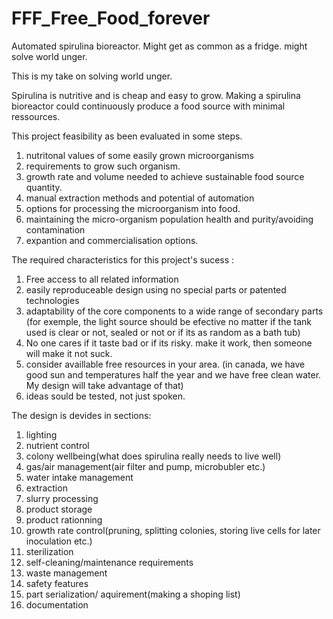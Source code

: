 # FFF_Free_Food_forever
 Automated spirulina bioreactor. Might get as common as a fridge. might solve world unger.

This is my take on solving world unger. 

Spirulina is nutritive and is cheap and easy to grow. Making a spirulina bioreactor could continuously produce a food source with minimal ressources. 

This project feasibility as been evaluated in some steps. 
1. nutritonal values of some easily grown microorganisms
2. requirements to grow such organism.
3. growth rate and volume needed to achieve sustainable food source quantity. 
4. manual extraction methods and potential of automation
5. options for processing the microorganism into food.
6. maintaining the micro-organism population health and purity/avoiding contamination
7. expantion and commercialisation options. 

The required characteristics for this project's sucess : 
1. Free access to all related information
2. easily reproduceable design using no special parts or patented technologies
3. adaptability of the core components to a wide range of secondary parts (for exemple, the light source should be efective no matter if the tank used is clear or not, sealed or not or if its as random as a bath tub) 
4. No one cares if it taste bad or if its risky. make it work, then someone will make it not suck.
5. consider availlable free resources in your area. (in canada, we have good sun and temperatures half the year and we have free clean water. My design will take advantage of that)
6. ideas sould be tested, not just spoken.

The design is devides in sections: 
1. lighting
2. nutrient control
3. colony wellbeing(what does spirulina really needs to live well)
4. gas/air management(air filter and pump, microbubler etc.)
5. water intake management
6. extraction 
7. slurry processing
8. product storage 
9. product rationning
10. growth rate control(pruning, splitting colonies, storing live cells for later inoculation etc.)
11. sterilization
12. self-cleaning/maintenance requirements
13. waste management
14. safety features
15. part serialization/ aquirement(making a shoping list)
16. documentation 
